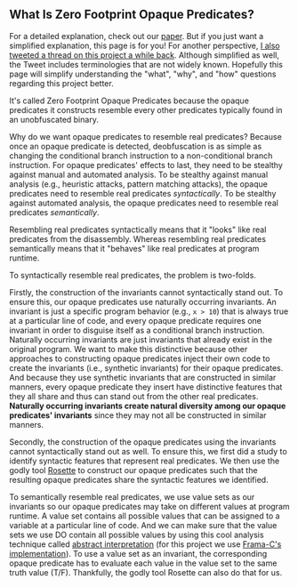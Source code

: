 ## What Is Zero Footprint Opaque Predicates?

For a detailed explanation, check out our [paper](https://rdcu.be/cpnNf). But if you just want a simplified explanation, this page is for you! For another perspective, [I also tweeted a thread on this project a while back](https://twitter.com/yujyet/status/1418059114874343432). Although simplified as well, the Tweet includes terminologies that are not widely known. Hopefully this page will simplify understanding the "what", "why", and "how" questions regarding this project better.

It's called Zero Footprint Opaque Predicates because the opaque predicates it constructs resemble every other predicates typically found in an unobfuscated binary. 

Why do we want opaque predicates to resemble real predicates? Because once an opaque predicate is detected, deobfuscation is as simple as changing the conditional branch instruction to a non-conditional branch instruction. For opaque predicates' effects to last, they need to be stealthy against manual and automated analysis. To be stealthy against manual analysis (e.g., heuristic attacks, pattern matching attacks), the opaque predicates need to resemble real predicates _syntactically_. To be stealthy against automated analysis, the opaque predicates need to resemble real predicates _semantically_.

Resembling real predicates syntactically means that it "looks" like real predicates from the disassembly. Whereas resembling real predicates semantically means that it "behaves" like real predicates at program runtime. 

To syntactically resemble real predicates, the problem is two-folds. 

Firstly, the construction of the invariants cannot syntactically stand out. To ensure this, our opaque predicates use naturally occurring invariants. An invariant is just a specific program behavior (e.g., `x > 10`) that is always true at a particular line of code, and every opaque predicate requires one invariant in order to disguise itself as a conditional branch instruction. Naturally occurring invariants are just invariants that already exist in the original program. We want to make this distinctive because other approaches to constructing opaque predicates inject their own code to create the invariants (i.e., synthetic invariants) for their opaque predicates. And because they use synthetic invariants that are constructed in similar manners, every opaque predicate they insert have distinctive features that they all share and thus can stand out from the other real predicates. __Naturally occurring invariants create natural diversity among our opaque predicates' invariants__ since they may not all be constructed in similar manners. 

Secondly, the construction of the opaque predicates using the invariants cannot syntactically stand out as well. To ensure this, we first did a study to identify syntactic features that represent real predicates. We then use the godly tool [Rosette](https://emina.github.io/rosette/) to construct our opaque predicates such that the resulting opaque predicates share the syntactic features we identified. 

To semantically resemble real predicates, we use value sets as our invariants so our opaque predicates may take on different values at program runtime. A value set contains all possible values that can be assigned to a variable at a particular line of code. And we can make sure that the value sets we use DO contain all possible values by using this cool analysis technique called [abstract interpretation](https://www.di.ens.fr/~cousot/AI/IntroAbsInt.html) (for this project we use [Frama-C's implementation](https://frama-c.com/fc-plugins/eva.html)). To use a value set as an invariant, the corresponding opaque predicate has to evaluate each value in the value set to the same truth value (T/F). Thankfully, the godly tool Rosette can also do that for us.
